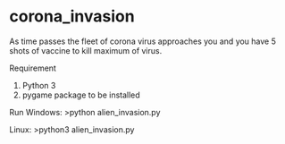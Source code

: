 # corona_invasion
As time passes the fleet of corona virus approaches you and you have 5 shots of vaccine to kill maximum of virus.

Requirement
1. Python 3
2. pygame package to be installed

Run
Windows: >python alien_invasion.py

Linux: >python3 alien_invasion.py
